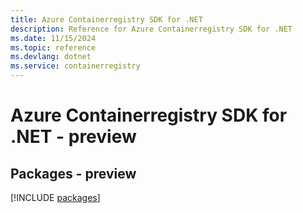 ```yaml
---
title: Azure Containerregistry SDK for .NET
description: Reference for Azure Containerregistry SDK for .NET
ms.date: 11/15/2024
ms.topic: reference
ms.devlang: dotnet
ms.service: containerregistry
---
```

# Azure Containerregistry SDK for .NET - preview
## Packages - preview
[!INCLUDE [packages](containerregistry-index.md)]